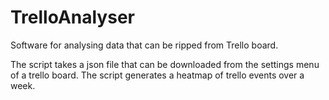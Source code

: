 # TrelloAnalyser
Software for analysing data that can be ripped from Trello board.

The script takes a json file that can be downloaded from the settings menu of a trello board. 
The script generates a heatmap of trello events over a week.
